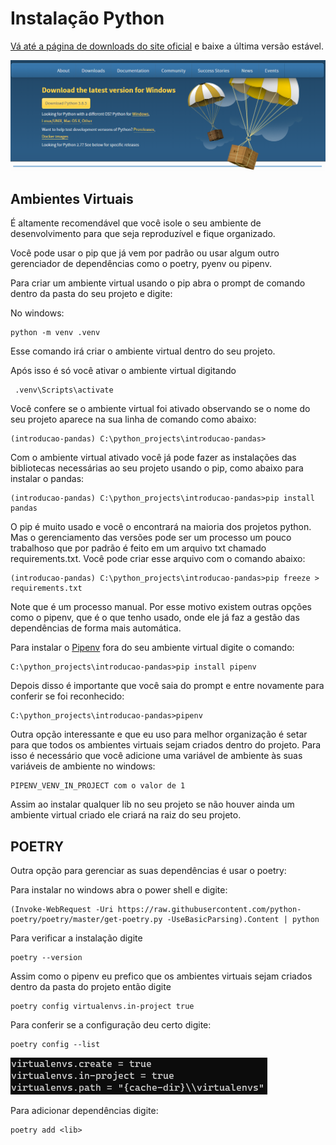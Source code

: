 # Instalação Python



[Vá até a página de downloads do site oficial](https://www.python.org/downloads/ "Python´s downloads page") e baixe a última versão estável.

![alt](img/donwload_python.png)


## Ambientes Virtuais

É altamente recomendável que você isole o seu ambiente de desenvolvimento para que seja reproduzível e fique organizado.

Você pode usar o pip que já vem por padrão ou usar algum outro gerenciador de dependências como o poetry, pyenv ou pipenv.

Para criar um ambiente virtual usando o pip abra o prompt de comando dentro da pasta do seu projeto e digite:

No windows:

```
python -m venv .venv

```
Esse comando irá criar o ambiente virtual dentro do seu projeto.

Após isso é só você ativar o ambiente virtual digitando

```
 .venv\Scripts\activate

```

Você confere se o ambiente virtual foi ativado observando se o nome do seu projeto aparece na sua linha de comando como abaixo:

```
(introducao-pandas) C:\python_projects\introducao-pandas>

```

Com o ambiente virtual ativado você já pode fazer as instalações das bibliotecas necessárias ao seu projeto usando o pip, como abaixo para instalar o pandas:

```
(introducao-pandas) C:\python_projects\introducao-pandas>pip install pandas

```

O pip é muito usado e você o encontrará na maioria dos projetos python. Mas o gerenciamento das versões pode ser um processo um pouco trabalhoso que por padrão é feito em um arquivo txt chamado requirements.txt. Você pode criar esse arquivo com o comando abaixo:

```
(introducao-pandas) C:\python_projects\introducao-pandas>pip freeze > requirements.txt

```

Note que é um processo manual. Por esse motivo existem outras opções como o pipenv, que é o que tenho usado, onde ele já faz a gestão das dependências de forma mais automática.

Para instalar o [Pipenv](https://www.python.org/downloads/ "Pipenv´s downloads page") fora do seu ambiente virtual digite o comando:

```
C:\python_projects\introducao-pandas>pip install pipenv

```

Depois disso é importante que você saia do prompt e entre novamente para conferir se foi reconhecido:

```
C:\python_projects\introducao-pandas>pipenv

```

Outra opção interessante e que eu uso para melhor organização é setar para que todos os ambientes virtuais sejam criados dentro do projeto. Para isso é necessário que você adicione uma variável de ambiente às suas variáveis de ambiente no windows:

```
PIPENV_VENV_IN_PROJECT com o valor de 1

```

Assim ao instalar qualquer lib no seu projeto se não houver ainda um ambiente virtual criado ele criará na raiz do seu projeto.


## POETRY

Outra opção para gerenciar as suas dependências é usar o poetry:

Para instalar no windows abra o power shell e digite:

```
(Invoke-WebRequest -Uri https://raw.githubusercontent.com/python-poetry/poetry/master/get-poetry.py -UseBasicParsing).Content | python

```
Para verificar a instalação digite
```
poetry --version

```

Assim como o pipenv eu prefico que os ambientes virtuais sejam criados dentro da pasta do projeto então digite

```
poetry config virtualenvs.in-project true

```

Para conferir se a configuração deu certo digite:

```
poetry config --list

```

![alt](img/poetry-configs.png)


Para adicionar dependências digite:

```
poetry add <lib>

```